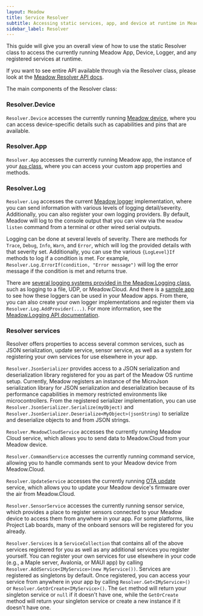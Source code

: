 ```yaml
---
layout: Meadow
title: Service Resolver
subtitle: Accessing static services, app, and device at runtime in Meadow
sidebar_label: Resolver
---
```


This guide will give you an overall view of how to use the static Resolver class to access the currently running Meadow App, Device, Logger, and any registered services at runtime.

If you want to see entire API available through via the Resolver class, please look at the [Meadow Resolver API docs](/docs/api/Meadow/Meadow/Resolver/).

The main components of the Resolver class:

### Resolver.Device

`Resolver.Device` accesses the currently running [Meadow device](/docs/api/Meadow/Meadow/IMeadowDevice/), where you can access device-specific details such as capabilities and pins that are available.

### Resolver.App

`Resolver.App` accesses the currently running Meadow app, the instance of your [`App` class](/docs/api/Meadow/Meadow/App%60D%60/), where you can access your custom app properties and methods.

### Resolver.Log

`Resolver.Log` accesses the current [Meadow logger](/docs/api/Meadow/Meadow.Logging/Logger/) implementation, where you can send information with various levels of logging detail/severity. Additionally, you can also register your own logging providers. By default, Meadow will log to the console output that you can view via the `meadow listen` command from a terminal or other wired serial outputs.

Logging can be done at several levels of severity. There are methods for `Trace`, `Debug`, `Info`, `Warn`, and `Error`, which will log the provided details with that severity set. Additionally, you can use the various `{LogLevel}If` methods to log if a condition is met. For example, `Resolver.Log.ErrorIf(condition, "Error message")` will log the error message if the condition is met and returns true.

There are [several logging systems provided in the Meadow.Logging class](https://github.com/WildernessLabs/Meadow.Logging/tree/develop/Source/Meadow.Logging.LogProviders/Driver), such as logging to a file, UDP, or Meadow.Cloud. And there is a [sample app](https://github.com/WildernessLabs/Meadow.Logging/tree/develop/Source/Meadow.Logging.LogProviders/Samples) to see how these loggers can be used in your Meadow apps. From there, you can also create your own logger implementations and register them via `Resolver.Log.AddProvider(...)`. For more information, see the [Meadow.Logging API documentation](/docs/api/Meadow/Meadow.Logging/).

### Resolver services

Resolver offers properties to access several common services, such as JSON serialization, update service, sensor service, as well as a system for registering your own services for use elsewhere in your app.

`Resolver.JsonSerializer` provides access to a JSON serialization and deserialization library registered for you as part of the Meadow OS runtime setup. Currently, Meadow registers an instance of the MicroJson serialization library for JSON serialization and deserialization because of its performance capabilities in memory restricted environments like microcontrollers. From the registered serializer implementation, you can use `Resolver.JsonSerializer.Serialize(myObject)` and `Resolver.JsonSerializer.Deserialize<MyObject>(jsonString)` to serialize and deserialize objects to and from JSON strings.

`Resolver.MeadowCloudService` accesses the currently running Meadow Cloud service, which allows you to send data to Meadow.Cloud from your Meadow device.

`Resolver.CommandService` accesses the currently running command service, allowing you to handle commands sent to your Meadow device from Meadow.Cloud.

`Resolver.UpdateService` accesses the currently running [OTA update](/Meadow/Meadow.Cloud/OtA_Updates/) service, which allows you to update your Meadow device's firmware over the air from Meadow.Cloud.

`Resolver.SensorService` accesses the currently running sensor service, which provides a place to register sensors connected to your Meadow device to access them from anywhere in your app. For some platforms, like Project Lab boards, many of the onboard sensors will be registered for you already.

`Resolver.Services` is a `ServiceCollection` that contains all of the above services registered for you as well as any additional services you register yourself. You can register your own services for use elsewhere in your code (e.g., a Maple server, Avalonia, or MAUI app) by calling `Resolver.AddService<IMyService>(new MyService())`. Services are registered as singletons by default. Once registered, you can access your service from anywhere in your app by calling `Resolver.Get<IMyService>()` or `Resolver.GetOrCreate<IMyService>()`. The `Get` method will return your singleton service or `null` if it doesn't have one, while the `GetOrCreate` method will return your singleton service or create a new instance if it doesn't have one.
